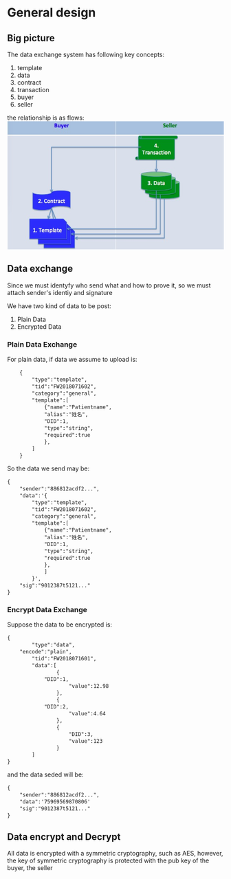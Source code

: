# General design

## Big picture
The data exchange system has following key concepts:
1. template
2. data
3. contract
4. transaction
5. buyer
6. seller

the relationship is as flows:
![Data](DataExchange.jpg)

## Data exchange
Since we must identyfy who send what and how to prove it, so we must attach sender's identiy and signature

We have two kind of data to be post:</br>
1. Plain Data 
2. Encrypted Data 

### Plain Data Exchange
For plain data, if data we assume to upload is:
```
	{
		"type":"template",
		"tid":"FW2018071602",
		"category":"general",
		"template":[
			{"name":"Patientname",
			"alias":"姓名",
			"DID":1,
			"type":"string",
			"required":true
			},
		]
	}
```

So the data we send may be:
```
{
	"sender":"886812acdf2...",
	"data":'{
		"type":"template",
		"tid":"FW2018071602",
		"category":"general",
		"template":[
			{"name":"Patientname",
			"alias":"姓名",
			"DID":1,
			"type":"string",
			"required":true
			},
			]
		}',
	"sig":"9012387t5121..."
}
```
### Encrypt Data Exchange
Suppose the data to be encrypted is:
```
{
        "type":"data",
	"encode":"plain",
        "tid":"FW2018071601",
        "data":[
                {
			"DID":1,
                	"value":12.98
                },  
                {
			"DID":2,
                	"value":4.64
                },  
                {
                	"DID":3,
                	"value":123
                }
        ]
}
```

and the data seded will be:
```
{
	"sender":"886812acdf2...",
	"data":'75969569870806'
	"sig":"9012387t5121..."
}
```

## Data encrypt and Decrypt
All data is encrypted with a symmetric cryptography, such as AES, however, the key of symmetric cryptography is protected with the pub key of the buyer, the seller 
